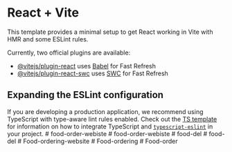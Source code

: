 # React + Vite

This template provides a minimal setup to get React working in Vite with HMR and some ESLint rules.

Currently, two official plugins are available:

- [@vitejs/plugin-react](https://github.com/vitejs/vite-plugin-react/blob/main/packages/plugin-react) uses [Babel](https://babeljs.io/) for Fast Refresh
- [@vitejs/plugin-react-swc](https://github.com/vitejs/vite-plugin-react/blob/main/packages/plugin-react-swc) uses [SWC](https://swc.rs/) for Fast Refresh

## Expanding the ESLint configuration

If you are developing a production application, we recommend using TypeScript with type-aware lint rules enabled. Check out the [TS template](https://github.com/vitejs/vite/tree/main/packages/create-vite/template-react-ts) for information on how to integrate TypeScript and [`typescript-eslint`](https://typescript-eslint.io) in your project.
#   f o o d - o r d e r - w e b i s t e  
 #   f o o d - o r d e r - w e b i s t e  
 #   f o o d - d e l  
 #   f o o d - d e l  
 #   F o o d - o r d e r i n g - w e b s i t e  
 #   F o o d - o r d e r i n g  
 #   F o o d - o r d e r  
 